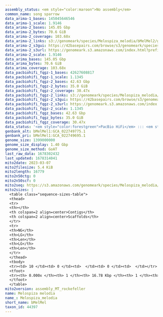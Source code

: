 ```yaml
---
assembly_status: <em style="color:maroon">No assembly</em>
common_name: song sparrow
data_arima-1_bases: 145045646546
data_arima-1_scale: 1.9146
data_arima-2_bases: 145.05 Gbp
data_arima-2_bytes: 70.6 GiB
data_arima-2_coverage: 103.68x
data_arima-2_links: s3://genomeark/species/Melospiza_melodia/bMelMel2/genomic_data/arima/<br>
data_arima-2_s3gui: https://42basepairs.com/browse/s3/genomeark/species/Melospiza_melodia/bMelMel2/genomic_data/arima/
data_arima-2_s3url: https://genomeark.s3.amazonaws.com/index.html?prefix=species/Melospiza_melodia/bMelMel2/genomic_data/arima/
data_arima-2_scale: 1.9146
data_arima_bases: 145.05 Gbp
data_arima_bytes: 70.6 GiB
data_arima_coverage: 103.68x
data_pacbiohifi_fqgz-1_bases: 42627608817
data_pacbiohifi_fqgz-1_scale: 1.1345
data_pacbiohifi_fqgz-2_bases: 42.63 Gbp
data_pacbiohifi_fqgz-2_bytes: 35.0 GiB
data_pacbiohifi_fqgz-2_coverage: 30.47x
data_pacbiohifi_fqgz-2_links: s3://genomeark/species/Melospiza_melodia/bMelMel2/genomic_data/pacbio_hifi/<br>
data_pacbiohifi_fqgz-2_s3gui: https://42basepairs.com/browse/s3/genomeark/species/Melospiza_melodia/bMelMel2/genomic_data/pacbio_hifi/
data_pacbiohifi_fqgz-2_s3url: https://genomeark.s3.amazonaws.com/index.html?prefix=species/Melospiza_melodia/bMelMel2/genomic_data/pacbio_hifi/
data_pacbiohifi_fqgz-2_scale: 1.1345
data_pacbiohifi_fqgz_bases: 42.63 Gbp
data_pacbiohifi_fqgz_bytes: 35.0 GiB
data_pacbiohifi_fqgz_coverage: 30.47x
data_status: '<em style="color:forestgreen">PacBio HiFi</em> ::: <em style="color:forestgreen">Arima</em>'
genbank_alt: bMelMel1:GCA_022749775.1
genbank_pri: bMelMel1:GCA_022749695.1
genome_size: 1399000000
genome_size_display: 1.40 Gbp
genome_size_method: GoAT
last_raw_data: 1678302432
last_updated: 1678314041
mito2date: 2023-03-07
mito2filesize: 5.4 KiB
mito2length: 16779
mito2n50ctg: 0
mito2n50scf: 0
mito2seq: https://s3.amazonaws.com/genomeark/species/Melospiza_melodia/bMelMel2/assembly_MT_rockefeller/bMelMel2.MT.20230307.fasta.gz
mito2sizes: |
  <table class="sequence-sizes-table">
  <thead>
  <tr>
  <th></th>
  <th colspan=2 align=center>Contigs</th>
  <th colspan=2 align=center>Scaffolds</th>
  </tr>
  <tr>
  <th>NG</th>
  <th>LG</th>
  <th>Len</th>
  <th>LG</th>
  <th>Len</th>
  </tr>
  </thead>
  <tbody>
  <tr><td> 10 </td><td> 0 </td><td>  </td><td> 0 </td><td>  </td></tr>  <tr><td> 20 </td><td> 0 </td><td>  </td><td> 0 </td><td>  </td></tr>  <tr><td> 30 </td><td> 0 </td><td>  </td><td> 0 </td><td>  </td></tr>  <tr><td> 40 </td><td> 0 </td><td>  </td><td> 0 </td><td>  </td></tr>  <tr style="background-color:#cccccc;"><td> 50 </td><td> 0 </td><td style="background-color:#ff8888;">  </td><td> 0 </td><td style="background-color:#ff8888;">  </td></tr>  <tr><td> 60 </td><td> 0 </td><td>  </td><td> 0 </td><td>  </td></tr>  <tr><td> 70 </td><td> 0 </td><td>  </td><td> 0 </td><td>  </td></tr>  <tr><td> 80 </td><td> 0 </td><td>  </td><td> 0 </td><td>  </td></tr>  <tr><td> 90 </td><td> 0 </td><td>  </td><td> 0 </td><td>  </td></tr>  <tr><td> 100 </td><td> 0 </td><td>  </td><td> 0 </td><td>  </td></tr>  </tbody>
  <tfoot>
  <tr><th> 0.000x </th><th> 1 </th><th> 16.78 Kbp </th><th> 1 </th><th> 16.78 Kbp </th></tr>
  </tfoot>
  </table>
mito2version: assembly_MT_rockefeller
name: Melospiza melodia
name_: Melospiza_melodia
short_name: bMelMel
taxon_id: 44397
---
```

